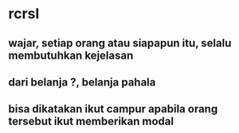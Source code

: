 # rcrsl
## wajar, setiap orang atau siapapun itu, selalu membutuhkan kejelasan
## dari belanja ?, belanja pahala
## bisa dikatakan ikut campur apabila orang tersebut ikut memberikan modal
